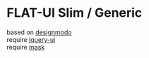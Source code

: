 FLAT-UI Slim / Generic
===============================
based on [designmodo](http://designmodo.com/flat-combo-box-square-ui-1/)  
require [jquery-ui](https://jqueryui.com/)  
require [mask](https://github.com/igorescobar/jQuery-Mask-Plugin)  